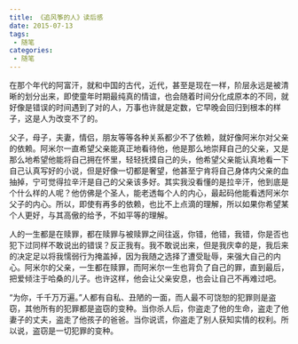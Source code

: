 ```yaml
---
title: 《追风筝的人》读后感
date: 2015-07-13
tags:
 - 随笔    
categories: 
 - 随笔
---
```


在那个年代的阿富汗，就和中国的古代，近代，甚至是现在一样，阶层永远是被清晰的划分出来，即使童年时期最纯真的情谊，也会随着时间分化成原本的不同，就好像是错误的时间遇到了对的人，万事也许就是定数，它早晚会回归到根本的样子，这是人为改变不了的。

父子，母子，夫妻，情侣，朋友等等各种关系都少不了依赖，就好像阿米尔对父亲的依赖。阿米尔一直希望父亲能真正地看待他，他是那么地崇拜自己的父亲，又是那么地希望他能将自己拥在怀里，轻轻抚摸自己的头，他希望父亲能认真地看一下自己认真写好的小说，但是好像一切都是奢望，他甚至宁肯将自己身体内父亲的血抽掉，宁可觉得拉辛汗是自己的父亲该多好。其实我没看懂的是拉辛汗，他到底是个什么样的人呢？他仿佛是个圣人，能老透每个人的内心，最起码他能看透阿米尔父子的内心。所以，即使有再多的依赖，也比不上点滴的理解，所以如果你希望某个人更好，与其高傲的给予，不如平等的理解。

人的一生都是在赎罪，都在赎罪与被赎罪之间往返，你错，他错，我错，你是否也犯下过同样不敢说出的错误？反正我有。我不敢说出来，但是我庆幸的是，我后来的决定足以将我懦弱行为掩盖掉，因为我随之选择了遭受耻辱，来强大自己的内心。阿米尔的父亲，一生都在赎罪，而阿米尔一生也背负了自己的罪，直到最后，把爱倾注于哈桑的儿子。也许这样，他会让父亲安息，也会让自己不再难过吧。

“为你，千千万万遍。”人都有自私、丑陋的一面，而人最不可饶恕的犯罪则是盗窃，其他所有的犯罪都是盗窃的变种。当你杀人后，你盗走了他的生命，盗走了他妻子的丈夫，盗走了他孩子的爸爸。当你说谎，你盗走了别人获知实情的权利。所以说，盗窃是一切犯罪的变种。
